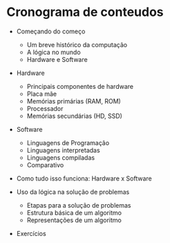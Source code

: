 # Cronograma de conteudos
- Começando do começo
  - Um breve histórico da computação
  - A lógica no mundo
  - Hardware e Software

- Hardware
  - Principais componentes de hardware
  - Placa mãe
  - Memórias primárias (RAM, ROM)
  - Processador
  - Memórias secundárias (HD, SSD)

- Software
  - Linguagens de Programação
  - Linguagens interpretadas
  - Linguagens compiladas
  - Comparativo

- Como tudo isso funciona: Hardware x Software

- Uso da lógica na solução de problemas
  - Etapas para a solução de problemas
  - Estrutura básica de um algoritmo 
  - Representações de um algoritmo

- Exercícios